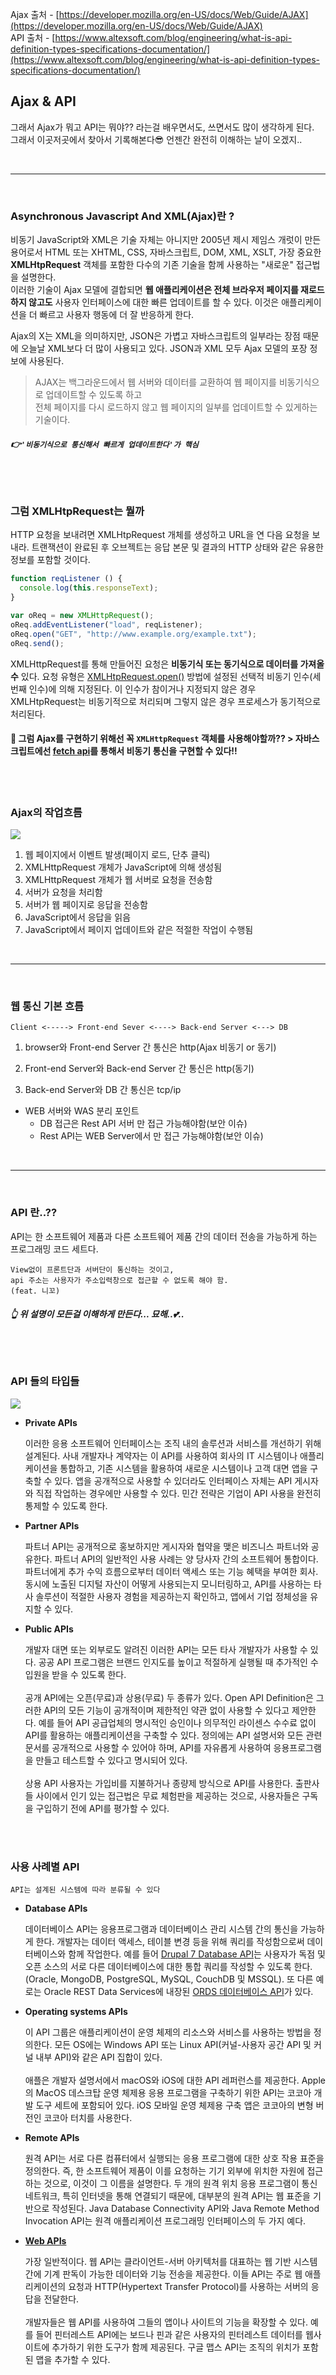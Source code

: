 Ajax 출처 - [https://developer.mozilla.org/en-US/docs/Web/Guide/AJAX](https://developer.mozilla.org/en-US/docs/Web/Guide/AJAX)  
API 출처 - [https://www.altexsoft.com/blog/engineering/what-is-api-definition-types-specifications-documentation/](https://www.altexsoft.com/blog/engineering/what-is-api-definition-types-specifications-documentation/)


## **Ajax & API**

그래서 Ajax가 뭐고 API는 뭐야?? 라는걸 배우면서도, 쓰면서도 많이 생각하게 된다.<br/>
그래서 이곳저곳에서 찾아서 기록해본다😎 언젠간 완전히 이해하는 날이 오겠지..

<br/>

***
<br/>

### **Asynchronous Javascript And XML(Ajax)란 ?**

비동기 JavaScript와 XML은 기술 자체는 아니지만 2005년 제시 제임스 개럿이 만든 용어로서 HTML 또는 XHTML, CSS, 자바스크립트, DOM, XML, XSLT, 가장 중요한 **XMLHtpRequest** 객체를 포함한 다수의 기존 기술을 함께 사용하는 "새로운" 접근법을 설명한다.<br/>
이러한 기술이 Ajax 모델에 결합되면 **웹 애플리케이션은 전체 브라우저 페이지를 재로드하지 않고도** 사용자 인터페이스에 대한 빠른 업데이트를 할 수 있다. 이것은 애플리케이션을 더 빠르고 사용자 행동에 더 잘 반응하게 한다.

Ajax의 X는 XML을 의미하지만, JSON은 가볍고 자바스크립트의 일부라는 장점 때문에 오늘날 XML보다 더 많이 사용되고 있다. JSON과 XML 모두 Ajax 모델의 포장 정보에 사용된다.

> AJAX는 백그라운드에서 웹 서버와 데이터를 교환하여 웹 페이지를 비동기식으로 업데이트할 수 있도록 하고<br/>
전체 페이지를 다시 로드하지 않고 웹 페이지의 일부를 업데이트할 수 있게하는 기술이다.

##### 👉`'비동기식으로 통신해서 빠르게 업데이트한다'가 핵심`

<br/>
<br/>

### **그럼 XMLHtpRequest는 뭘까**

HTTP 요청을 보내려면 XMLHtpRequest 개체를 생성하고 URL을 연 다음 요청을 보내라. 트랜잭션이 완료된 후 오브젝트는 응답 본문 및 결과의 HTTP 상태와 같은 유용한 정보를 포함할 것이다.

```javascript
function reqListener () {
  console.log(this.responseText);
}

var oReq = new XMLHttpRequest();
oReq.addEventListener("load", reqListener);
oReq.open("GET", "http://www.example.org/example.txt");
oReq.send();
```

XMLHttpRequest를 통해 만들어진 요청은 **비동기식 또는 동기식으로 데이터를 가져올 수** 있다. 요청 유형은 [XMLHtpRequest.open()](https://developer.mozilla.org/en-US/docs/Web/API/XMLHttpRequest/open) 방법에 설정된 선택적 비동기 인수(세 번째 인수)에 의해 지정된다. 이 인수가 참이거나 지정되지 않은 경우 XMLHtpRequest는 비동기적으로 처리되며 그렇지 않은 경우 프로세스가 동기적으로 처리된다.

#### 🤔 그럼 Ajax를 구현하기 위해선 꼭 `XMLHttpRequest` 객체를 사용해야할까?? > 자바스크립트에선 [fetch api](https://developer.mozilla.org/en-US/docs/Web/API/Fetch_API)를 통해서 비동기 통신을 구현할 수 있다!!

<br/>
<br/>

### **Ajax의 작업흐름**

![](https://www.w3schools.com/whatis/img_ajax.gif)

1. 웹 페이지에서 이벤트 발생(페이지 로드, 단추 클릭)
2. XMLHttpRequest 개체가 JavaScript에 의해 생성됨
3. XMLHttpRequest 개체가 웹 서버로 요청을 전송함
4. 서버가 요청을 처리함
5. 서버가 웹 페이지로 응답을 전송함
6. JavaScript에서 응답을 읽음
7. JavaScript에서 페이지 업데이트와 같은 적절한 작업이 수행됨

<br/>

***
<br/>

### **웹 통신 기본 흐름**

`Client <-----> Front-end Sever <----> Back-end Server <---> DB`

1. browser와 Front-end Server 간 통신은 http(Ajax 비동기 or 동기)

2. Front-end Server와 Back-end Server 간 통신은 http(동기)

3. Back-end Server와 DB 간 통신은 tcp/ip

- WEB 서버와 WAS 분리 포인트
    - DB 접근은 Rest API 서버 만 접근 가능해야함(보안 이슈)
    - Rest API는 WEB Server에서 만 접근 가능해야함(보안 이슈)

<br/>

***
<br/>

### **API 란..??**

API는 한 소프트웨어 제품과 다른 소프트웨어 제품 간의 데이터 전송을 가능하게 하는 프로그래밍 코드 세트다.
```
View없이 프론트단과 서버단이 통신하는 것이고,
api 주소는 사용자가 주소입력창으로 접근할 수 없도록 해야 함.
(feat. 니꼬)
```
#####   👆 위 설명이 모든걸 이해하게 만든다... 묘해..💕..

<br/>
<br/>

### **API 들의 타입들**

![](https://content.altexsoft.com/media/2019/06/https-lh6-googleusercontent-com-gwdr_ml7gwkq7sex.png)


- **Private APIs**

    이러한 응용 소프트웨어 인터페이스는 조직 내의 솔루션과 서비스를 개선하기 위해 설계된다. 사내 개발자나 계약자는 이 API를 사용하여 회사의 IT 시스템이나 애플리케이션을 통합하고, 기존 시스템을 활용하여 새로운 시스템이나 고객 대면 앱을 구축할 수 있다. 앱을 공개적으로 사용할 수 있더라도 인터페이스 자체는 API 게시자와 직접 작업하는 경우에만 사용할 수 있다. 민간 전략은 기업이 API 사용을 완전히 통제할 수 있도록 한다.

- **Partner APIs**

    파트너 API는 공개적으로 홍보하지만 게시자와 협약을 맺은 비즈니스 파트너와 공유한다. 파트너 API의 일반적인 사용 사례는 양 당사자 간의 소프트웨어 통합이다. 파트너에게 추가 수익 흐름으로부터 데이터 액세스 또는 기능 혜택을 부여한 회사. 동시에 노출된 디지털 자산이 어떻게 사용되는지 모니터링하고, API를 사용하는 타사 솔루션이 적절한 사용자 경험을 제공하는지 확인하고, 앱에서 기업 정체성을 유지할 수 있다.

- **Public APIs**

    개발자 대면 또는 외부로도 알려진 이러한 API는 모든 타사 개발자가 사용할 수 있다. 공공 API 프로그램은 브랜드 인지도를 높이고 적절하게 실행될 때 추가적인 수입원을 받을 수 있도록 한다.<br/>
    <br/>
    공개 API에는 오픈(무료)과 상용(무료) 두 종류가 있다. Open API Definition은 그러한 API의 모든 기능이 공개적이며 제한적인 약관 없이 사용할 수 있다고 제안한다. 예를 들어 API 공급업체의 명시적인 승인이나 의무적인 라이센스 수수료 없이 API를 활용하는 애플리케이션을 구축할 수 있다. 정의에는 API 설명서와 모든 관련 문서를 공개적으로 사용할 수 있어야 하며, API를 자유롭게 사용하여 응용프로그램을 만들고 테스트할 수 있다고 명시되어 있다.<br/>
    <br/>
    상용 API 사용자는 가입비를 지불하거나 종량제 방식으로 API를 사용한다. 출판사들 사이에서 인기 있는 접근법은 무료 체험판을 제공하는 것으로, 사용자들은 구독을 구입하기 전에 API를 평가할 수 있다.<br/>

<br/>
<br/>

### **사용 사례별 API**

`API는 설계된 시스템에 따라 분류될 수 있다`

- **Database APIs**

    데이터베이스 API는 응용프로그램과 데이터베이스 관리 시스템 간의 통신을 가능하게 한다. 개발자는 데이터 액세스, 테이블 변경 등을 위해 쿼리를 작성함으로써 데이터베이스와 함께 작업한다. 예를 들어 [Drupal 7 Database API](https://www.drupal.org/docs/7/api/database-api/database-api-overview)는 사용자가 독점 및 오픈 소스의 서로 다른 데이터베이스에 대한 통합 쿼리를 작성할 수 있도록 한다.(Oracle, MongoDB, PostgreSQL, MySQL, CouchDB 및 MSSQL). 또 다른 예로는 Oracle REST Data Services에 내장된 [ORDS 데이터베이스 API](https://docs.oracle.com/en/database/oracle/oracle-rest-data-services/19.1/aelig/enabling-ords-database-api.html#GUID-8730051B-7C03-487B-954A-7D6786B7EC74)가 있다.

- **Operating systems APIs**

    이 API 그룹은 애플리케이션이 운영 체제의 리소스와 서비스를 사용하는 방법을 정의한다. 모든 OS에는 Windows API 또는 Linux API(커널-사용자 공간 API 및 커널 내부 API)와 같은 API 집합이 있다.<br/>
    <br/>
    애플은 개발자 설명서에서 macOS와 iOS에 대한 API 레퍼런스를 제공한다. Apple의 MacOS 데스크탑 운영 체제용 응용 프로그램을 구축하기 위한 API는 코코아 개발 도구 세트에 포함되어 있다. iOS 모바일 운영 체제용 구축 앱은 코코아의 변형 버전인 코코아 터치를 사용한다.

- **Remote APIs**

    원격 API는 서로 다른 컴퓨터에서 실행되는 응용 프로그램에 대한 상호 작용 표준을 정의한다. 즉, 한 소프트웨어 제품이 이를 요청하는 기기 외부에 위치한 자원에 접근하는 것으로, 이것이 그 이름을 설명한다. 두 개의 원격 위치 응용 프로그램이 통신 네트워크, 특히 인터넷을 통해 연결되기 때문에, 대부분의 원격 API는 웹 표준을 기반으로 작성된다. Java Database Connectivity API와 Java Remote Method Invocation API는 원격 애플리케이션 프로그래밍 인터페이스의 두 가지 예다.

- **[Web APIs](https://developer.mozilla.org/en-US/docs/Web/API)**

    가장 일반적이다. 웹 API는 클라이언트-서버 아키텍처를 대표하는 웹 기반 시스템 간에 기계 판독이 가능한 데이터와 기능 전송을 제공한다. 이들 API는 주로 웹 애플리케이션의 요청과 HTTP(Hypertext Transfer Protocol)를 사용하는 서버의 응답을 전달한다.<br/>
    <br/>
    개발자들은 웹 API를 사용하여 그들의 앱이나 사이트의 기능을 확장할 수 있다. 예를 들어 핀터레스트 API에는 보드나 핀과 같은 사용자의 핀터레스트 데이터를 웹사이트에 추가하기 위한 도구가 함께 제공된다. 구글 맵스 API는 조직의 위치가 포함된 맵을 추가할 수 있다.